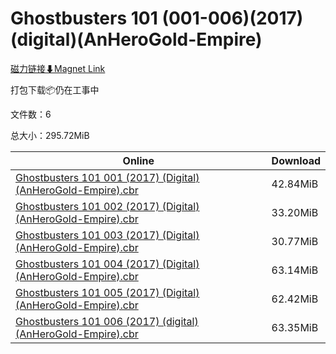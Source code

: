 # Ghostbusters 101 (001-006)(2017)(digital)(AnHeroGold-Empire)

[磁力链接⬇Magnet Link](magnet:?xt=urn:btih:5cdb378c31eb7bcfd5fda37b72a89c3aa194977c&dn=Ghostbusters%20101%20%28001-006%29%282017%29%28digital%29%28AnHeroGold-Empire%29)

打包下载📦仍在工事中

文件数：6

总大小：295.72MiB

Online | Download
--- | ---
[Ghostbusters 101 001 (2017) (Digital) (AnHeroGold-Empire).cbr](https://github.com/alicewish/markdown/blob/master/comic/Ghostbusters-101-001-2017-Digital-AnHeroGold-Empire-cbr.md) | 42.84MiB
[Ghostbusters 101 002 (2017) (Digital) (AnHeroGold-Empire).cbr](https://github.com/alicewish/markdown/blob/master/comic/Ghostbusters-101-002-2017-Digital-AnHeroGold-Empire-cbr.md) | 33.20MiB
[Ghostbusters 101 003 (2017) (Digital) (AnHeroGold-Empire).cbr](https://github.com/alicewish/markdown/blob/master/comic/Ghostbusters-101-003-2017-Digital-AnHeroGold-Empire-cbr.md) | 30.77MiB
[Ghostbusters 101 004 (2017) (Digital) (AnHeroGold-Empire).cbr](https://github.com/alicewish/markdown/blob/master/comic/Ghostbusters-101-004-2017-Digital-AnHeroGold-Empire-cbr.md) | 63.14MiB
[Ghostbusters 101 005 (2017) (Digital) (AnHeroGold-Empire).cbr](https://github.com/alicewish/markdown/blob/master/comic/Ghostbusters-101-005-2017-Digital-AnHeroGold-Empire-cbr.md) | 62.42MiB
[Ghostbusters 101 006 (2017) (digital) (AnHeroGold-Empire).cbr](https://github.com/alicewish/markdown/blob/master/comic/Ghostbusters-101-006-2017-digital-AnHeroGold-Empire-cbr.md) | 63.35MiB